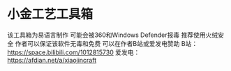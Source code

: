 # 小金工艺工具箱
该工具箱为易语言制作
可能会被360和Windows Defender报毒
推荐使用火绒安全
作者可以保证该软件无毒和免费
可以在作者B站或爱发电赞助
B站：https://space.bilibili.com/1012815730
爱发电：https://afdian.net/a/xiaojincraft
